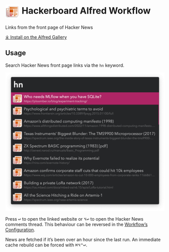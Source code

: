 # <img src='Workflow/icon.png' width='45' align='center' alt='icon'> Hackerboard Alfred Workflow

Links from the front page of Hacker News

[⤓ Install on the Alfred Gallery](https://alfred.app/workflows/vitor/hackerboard)

## Usage

Search Hacker News front page links via the `hn` keyword.

![Hacker News front page links](Workflow/images/about/hn.png)

Press <kbd>↩&#xFE0E;</kbd> to open the linked website or <kbd>⌥</kbd><kbd>↩&#xFE0E;</kbd> to open the Hacker News comments thread. This behaviour can be reversed in the [Workflow’s Configuration](https://www.alfredapp.com/help/workflows/user-configuration/).

News are fetched if it’s been over an hour since the last run. An immediate cache rebuild can be forced with <kbd>⌘</kbd><kbd>⌥</kbd><kbd>⌃</kbd><kbd>↩&#xFE0E;</kbd>.
